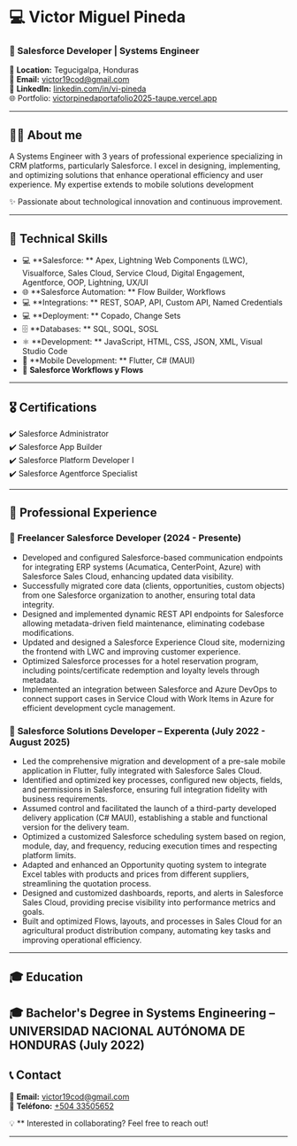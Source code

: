 # 💻 Victor Miguel Pineda  
### 🚀  Salesforce Developer | Systems Engineer

📍 **Location:** Tegucigalpa, Honduras  
📧 **Email:** [victor19cod@gmail.com](mailto:victor19cod@gmail.com)  
🔗 **LinkedIn:** [linkedin.com/in/vi-pineda](https://www.linkedin.com/in/vi-pineda/?locale=en_US)  
🌐 Portfolio: [victorpinedaportafolio2025-taupe.vercel.app](https://www.victorpinedaportafolio2025-taupe.vercel.app)  

---

## 🧑‍💻 About me
A Systems Engineer with 3 years of professional experience specializing in CRM platforms, particularly Salesforce. I excel in designing, implementing, and optimizing solutions that enhance operational efficiency and user experience. My expertise extends to mobile solutions development

✨  Passionate about technological innovation and continuous improvement.  

---

## 🔧 Technical Skills 
- 💻 **Salesforce: **  Apex, Lightning Web Components (LWC), Visualforce, Sales Cloud, Service Cloud, Digital Engagement, Agentforce, OOP, Lightning, UX/UI
- 🌐 **Salesforce Automation: **  Flow Builder, Workflows
- 💻 **Integrations: **  REST, SOAP, API, Custom API, Named Credentials
- 💻 **Deployment: ** Copado, Change Sets
- 🗄️ **Databases: **  SQL, SOQL, SOSL
- ⚛️ **Development: **  JavaScript, HTML, CSS, JSON, XML, Visual Studio Code
- 📱 **Mobile Development: **  Flutter, C# (MAUI)
- 🔁 **Salesforce Workflows y Flows**  

---

## 🎖️ Certifications  
✔️ Salesforce Administrator  
✔️ Salesforce App Builder  
✔️ Salesforce Platform Developer I  
✔️ Salesforce Agentforce Specialist

---

## 💼 Professional Experience  
### 🎯 **Freelancer Salesforce Developer (2024 - Presente)**  
- Developed and configured Salesforce-based communication endpoints for integrating ERP systems (Acumatica, CenterPoint, Azure) with Salesforce Sales Cloud, enhancing updated data visibility.  
- Successfully migrated core data (clients, opportunities, custom objects) from one Salesforce organization to another, ensuring total data integrity.
- Designed and implemented dynamic REST API endpoints for Salesforce allowing metadata-driven field maintenance, eliminating codebase modifications.
- Updated and designed a Salesforce Experience Cloud site, modernizing the frontend with LWC and improving customer experience.
- Optimized Salesforce processes for a hotel reservation program, including points/certificate redemption and loyalty levels through metadata.
- Implemented an integration between Salesforce and Azure DevOps to connect support cases in Service Cloud with Work Items in Azure for efficient development cycle management.

  
### 🏢 **Salesforce Solutions Developer – Experenta (July 2022 - August 2025)**  
- Led the comprehensive migration and development of a pre-sale mobile application in Flutter, fully integrated with Salesforce Sales Cloud.
- Identified and optimized key processes, configured new objects, fields, and permissions in Salesforce, ensuring full integration fidelity with business requirements.
- Assumed control and facilitated the launch of a third-party developed delivery application (C# MAUI), establishing a stable and functional version for the delivery team.  
- Optimized a customized Salesforce scheduling system based on region, module, day, and frequency, reducing execution times and respecting platform limits.
- Adapted and enhanced an Opportunity quoting system to integrate Excel tables with products and prices from different suppliers, streamlining the quotation process.
- Designed and customized dashboards, reports, and alerts in Salesforce Sales Cloud, providing precise visibility into performance metrics and goals.
- Built and optimized Flows, layouts, and processes in Sales Cloud for an agricultural product distribution company, automating key tasks and improving operational efficiency.

---

## 🎓 Education  
🎓 **Bachelor's Degree in Systems Engineering** – UNIVERSIDAD NACIONAL AUTÓNOMA DE HONDURAS (July 2022)
---

## 📞 Contact  
📧 **Email:** [victor19cod@gmail.com](mailto:victor19cod@gmail.com)  
📱 **Teléfono:** [+504 33505652](https://wa.me/50433505652)  

💡 ** Interested in collaborating? Feel free to reach out!

---

